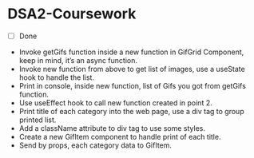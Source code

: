 # DSA2-Coursework

- [ ] Done

- Invoke getGifs function inside a new function in GifGrid Component, keep in mind, it’s an async function.
- Invoke new function from above to get list of images, use a useState hook to handle the list.
- Print in console, inside new function, list of Gifs you got from getGifs function.
- Use useEffect hook to call new function created in point 2.
- Print title of each category into the web page, use a div tag to group printed list.
- Add a className attribute to div tag to use some styles.
- Create a new GifItem component to handle print of each title.
- Send by props, each category data to GifItem.
